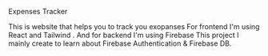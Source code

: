 Expenses Tracker 

This is website that helps you to track you exopanses 
For frontend I'm using React and Tailwind .
And for backend I'm using Firebase 
This project I mainly create to learn about Firebase Authentication & Firebase DB. 